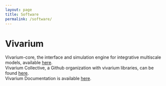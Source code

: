 ```yaml
---
layout: page
title: Software
permalink: /software/
---
```


# Vivarium
Vivarium-core, the interface and simulation engine for integrative multiscale models, available [here](https://github.com/vivarium-collective/vivarium-core). \
Vivarium Collective, a Github organization with vivarium libraries, can be found [here](https://github.com/vivarium-collective). \
Vivarium Documentation is available [here](https://vivarium-core.readthedocs.io/en/latest/).

